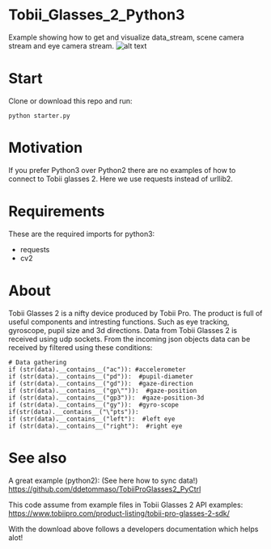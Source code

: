 # Tobii_Glasses_2_Python3
Example showing how to get and visualize data_stream, scene camera stream and eye camera stream.
![alt text](https://www.tobiipro.com/imagevault/publishedmedia/02lhuuvawcqhy19glrmp/TobiiPro_Glasses_2_Eye_Tracker_side_3_1.jpg)

# Start
Clone or download this repo and run:
```
python starter.py
```

# Motivation
If you prefer Python3 over Python2 there are no examples of how to connect to Tobii glasses 2.
Here we use requests instead of urllib2.

# Requirements
These are the required imports for python3:
* requests
* cv2

# About
Tobii Glasses 2 is a nifty device produced by Tobii Pro. The product is full of useful components and intresting functions. Such as eye tracking, gyroscope, pupil size and 3d directions. Data from Tobii Glasses 2 is received using udp sockets. From the incoming json objects data can be received by filtered using these conditions:
```
# Data gathering
if (str(data).__contains__("ac")): #accelerometer
if (str(data).__contains__("pd")):  #pupil-diameter
if (str(data).__contains__("gd")):  #gaze-direction
if (str(data).__contains__("gp\"")):  #gaze-position
if (str(data).__contains__("gp3")):  #gaze-position-3d
if (str(data).__contains__("gy")):  #gyro-scope
if(str(data).__contains__("\"pts")):
if (str(data).__contains__("left"):  #left eye
if (str(data).__contains__("right"):  #right eye
```

# See also
A great example (python2): (See here how to sync data!)
https://github.com/ddetommaso/TobiiProGlasses2_PyCtrl

This code assume from example files in Tobii Glasses 2 API examples:
https://www.tobiipro.com/product-listing/tobii-pro-glasses-2-sdk/

With the download above follows a developers documentation which helps alot!
